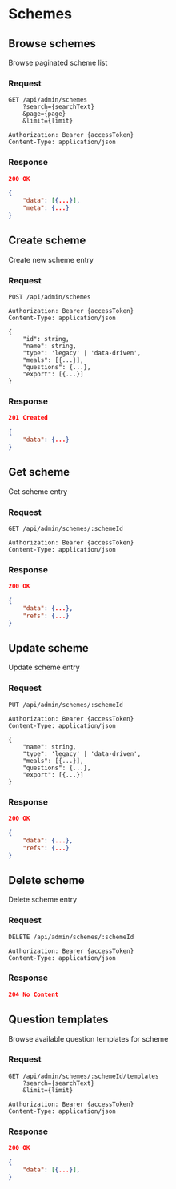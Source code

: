 # Schemes

## Browse schemes

Browse paginated scheme list

### Request

```http
GET /api/admin/schemes
    ?search={searchText}
    &page={page}
    &limit={limit}

Authorization: Bearer {accessToken}
Content-Type: application/json
```

### Response

```json
200 OK

{
    "data": [{...}],
    "meta": {...}
}
```

## Create scheme

Create new scheme entry

### Request

```http
POST /api/admin/schemes

Authorization: Bearer {accessToken}
Content-Type: application/json

{
    "id": string,
    "name": string,
    "type": 'legacy' | 'data-driven',
    "meals": [{...}],
    "questions": {...},
    "export": [{...}]
}
```

### Response

```json
201 Created

{
    "data": {...}
}
```

## Get scheme

Get scheme entry

### Request

```http
GET /api/admin/schemes/:schemeId

Authorization: Bearer {accessToken}
Content-Type: application/json
```

### Response

```json
200 OK

{
    "data": {...},
    "refs": {...}
}
```

## Update scheme

Update scheme entry

### Request

```http
PUT /api/admin/schemes/:schemeId

Authorization: Bearer {accessToken}
Content-Type: application/json

{
    "name": string,
    "type": 'legacy' | 'data-driven',
    "meals": [{...}],
    "questions": {...},
    "export": [{...}]
}
```

### Response

```json
200 OK

{
    "data": {...},
    "refs": {...}
}
```

## Delete scheme

Delete scheme entry

### Request

```http
DELETE /api/admin/schemes/:schemeId

Authorization: Bearer {accessToken}
Content-Type: application/json
```

### Response

```json
204 No Content
```


## Question templates

Browse available question templates for scheme

### Request

```http
GET /api/admin/schemes/:schemeId/templates
    ?search={searchText}
    &limit={limit}

Authorization: Bearer {accessToken}
Content-Type: application/json
```

### Response

```json
200 OK

{
    "data": [{...}],
}
```
